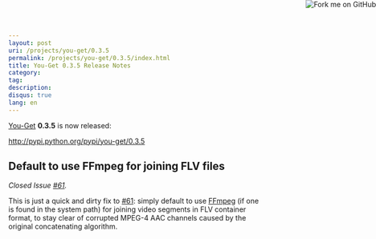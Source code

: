 ```yaml
---
layout: post
uri: /projects/you-get/0.3.5
permalink: /projects/you-get/0.3.5/index.html
title: You-Get 0.3.5 Release Notes
category:
tag:
description:
disqus: true
lang: en
---
```


[You-Get](https://github.com/soimort/you-get) __0.3.5__ is now released:

<http://pypi.python.org/pypi/you-get/0.3.5>

## Default to use FFmpeg for joining FLV files

_Closed Issue [#61](https://github.com/soimort/you-get/issues/61)._

This is just a quick and dirty fix to [#61](https://github.com/soimort/you-get/issues/61): simply default to use [FFmpeg](http://www.ffmpeg.org/) (if one is found in the system path) for joining video segments in FLV container format, to stay clear of corrupted MPEG-4 AAC channels caused by the original concatenating algorithm.



<a href="https://github.com/soimort/you-get"><img style="position: absolute; top: 0; right: 0; border: 0;" src="https://s3.amazonaws.com/github/ribbons/forkme_right_orange_ff7600.png" alt="Fork me on GitHub"></a>
